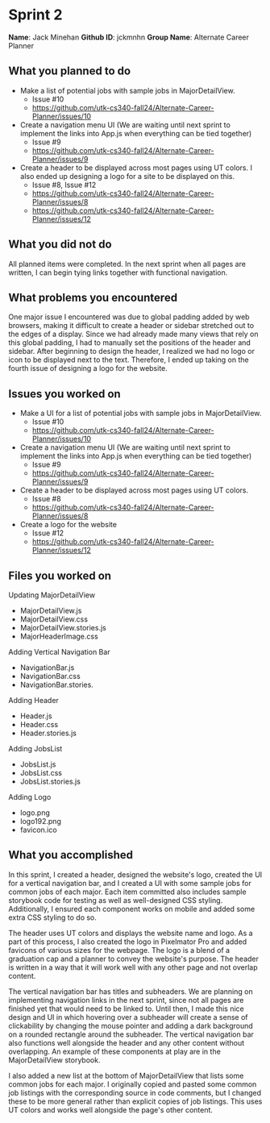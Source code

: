 # Sprint 2
**Name**: Jack Minehan
**Github ID**: jckmnhn
**Group Name**: Alternate Career Planner

## What you planned to do
- Make a list of potential jobs with sample jobs in MajorDetailView.
	- Issue #10
	- https://github.com/utk-cs340-fall24/Alternate-Career-Planner/issues/10
- Create a navigation menu UI (We are waiting until next sprint to implement the links into App.js when everything can be tied together)
	- Issue #9
	- https://github.com/utk-cs340-fall24/Alternate-Career-Planner/issues/9
- Create a header to be displayed across most pages using UT colors. I also ended up designing a logo for a site to be displayed on this.
	- Issue #8, Issue #12
	- https://github.com/utk-cs340-fall24/Alternate-Career-Planner/issues/8
	- https://github.com/utk-cs340-fall24/Alternate-Career-Planner/issues/12
## What you did not do
All planned items were completed. In the next sprint when all pages are written, I can begin tying links together with functional navigation.

## What problems you encountered
One major issue I encountered was due to global padding added by web browsers, making it difficult to create a header or sidebar stretched out to the edges of a display. Since we had already made many views that rely on this global padding, I had to manually set the positions of the header and sidebar. After beginning to design the header, I realized we had no logo or icon to be displayed next to the text. Therefore, I ended up taking on the fourth issue of designing a logo for the website.

## Issues you worked on 
- Make a UI for a list of potential jobs with sample jobs in MajorDetailView.
	- Issue #10
	- https://github.com/utk-cs340-fall24/Alternate-Career-Planner/issues/10
- Create a navigation menu UI (We are waiting until next sprint to implement the links into App.js when everything can be tied together)
	- Issue #9
	- https://github.com/utk-cs340-fall24/Alternate-Career-Planner/issues/9
- Create a header to be displayed across most pages using UT colors.
	- Issue #8
	- https://github.com/utk-cs340-fall24/Alternate-Career-Planner/issues/8
- Create a logo for the website
	- Issue #12
	- https://github.com/utk-cs340-fall24/Alternate-Career-Planner/issues/12

## Files you worked on

Updating MajorDetailView
- MajorDetailView.js
- MajorDetailView.css
- MajorDetailView.stories.js
- MajorHeaderImage.css

Adding Vertical Navigation Bar
- NavigationBar.js
- NavigationBar.css
- NavigationBar.stories.

Adding Header
- Header.js
- Header.css
- Header.stories.js

Adding JobsList
- JobsList.js
- JobsList.css
- JobsList.stories.js

Adding Logo
- logo.png
- logo192.png
- favicon.ico

## What you accomplished
In this sprint, I created a header, designed the website's logo, created the UI for a vertical navigation bar, and I created a UI with some sample jobs for common jobs of each major. Each item committed also includes sample storybook code for testing as well as well-designed CSS styling. Additionally, I ensured each component works on mobile and added some extra CSS styling to do so.

The header uses UT colors and displays the website name and logo. As a part of this process, I also created the logo in Pixelmator Pro and added favicons of various sizes for the webpage. The logo is a blend of a graduation cap and a planner to convey the website's purpose. The header is written in a way that it will work well with any other page and not overlap content.

The vertical navigation bar has titles and subheaders. We are planning on implementing navigation links in the next sprint, since not all pages are finished yet that would need to be linked to. Until then, I made this nice design and UI in which hovering over a subheader will create a sense of clickability by changing the mouse pointer and adding a dark background on a rounded rectangle around the subheader. The vertical navigation bar also functions well alongside the header and any other content without overlapping. An example of these components at play are in the MajorDetailView storybook.

I also added a new list at the bottom of MajorDetailView that lists some common jobs for each major. I originally copied and pasted some common job listings with the corresponding source in code comments, but I changed these to be more general rather than explicit copies of job listings. This uses UT colors and works well alongside the page's other content.



